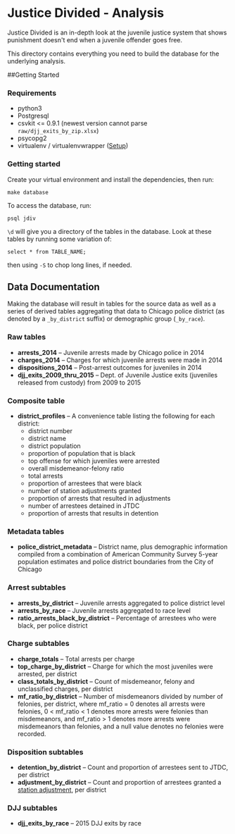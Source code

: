 # Justice Divided - Analysis
Justice Divided is an in-depth look at the juvenile justice system that shows punishment doesn't end when a juvenile offender goes free.

This directory contains everything you need to build the database for the underlying analysis.

##Getting Started

### Requirements

* python3
* Postgresql
* csvkit <= 0.9.1 (newest version cannot parse `raw/djj_exits_by_zip.xlsx`)
* psycopg2
* virtualenv / virtualenvwrapper ([Setup](http://docs.python-guide.org/en/latest/dev/virtualenvs/))

### Getting started

Create your virtual environment and install the dependencies, then run:

`make database`

To access the database, run:

`psql jdiv`

`\d` will give you a directory of the tables in the database. Look at these tables by running some variation of:

`select * from TABLE_NAME;`

then using `-S` to chop long lines, if needed.

## Data Documentation

Making the database will result in tables for the source data as well as a series of derived tables aggregating that data to Chicago police district (as denoted by a `_by_district` suffix) or demographic group (`_by_race`).

### Raw tables
* **arrests_2014** – Juvenile arrests made by Chicago police in 2014
* **charges_2014** – Charges for which juvenile arrests were made in 2014
* **dispositions_2014** – Post-arrest outcomes for juveniles in 2014
* **djj_exits_2009_thru_2015** – Dept. of Juvenile Justice exits (juveniles released from custody) from 2009 to 2015

### Composite table
* **district_profiles** – A convenience table listing the following for each district:
  * district number
  * district name
  * district population
  * proportion of population that is black
  * top offense for which juveniles were arrested
  * overall misdemeanor-felony ratio
  * total arrests
  * proportion of arrestees that were black
  * number of station adjustments granted
  * proportion of arrests that resulted in adjustments
  * number of arrestees detained in JTDC
  * proportion of arrests that results in detention

### Metadata tables
* **police_district_metadata** – District name, plus demographic information compiled from a combination of American Community Survey 5-year population estimates and police district boundaries from the City of Chicago

### Arrest subtables
* **arrests_by_district** – Juvenile arrests aggregated to police district level
* **arrests_by_race** – Juvenile arrests aggregated to race level
* **ratio_arrests_black_by_district** – Percentage of arrestees who were black, per police district

### Charge subtables
* **charge_totals** – Total arrests per charge
* **top_charge_by_district** – Charge for which the most juveniles were arrested, per district
* **class_totals_by_district** – Count of misdemeanor, felony and unclassified charges, per district
* **mf_ratio_by_district** – Number of misdemeanors divided by number of felonies, per district, where mf_ratio = 0 denotes all arrests were felonies, 0 < mf_ratio < 1 denotes more arrests were felonies than misdemeanors, and mf_ratio > 1 denotes more arrests were misdemeanors than felonies, and a null value denotes no felonies were recorded.

### Disposition subtables
* **detention_by_district** – Count and proportion of arrestees sent to JTDC, per district
* **adjustment_by_district** – Count and proportion of arrestees granted a [station adjustment](http://www.ilga.gov/legislation/ilcs/fulltext.asp?DocName=070504050K5-301), per district

### DJJ subtables
* **djj_exits_by_race** – 2015 DJJ exits by race